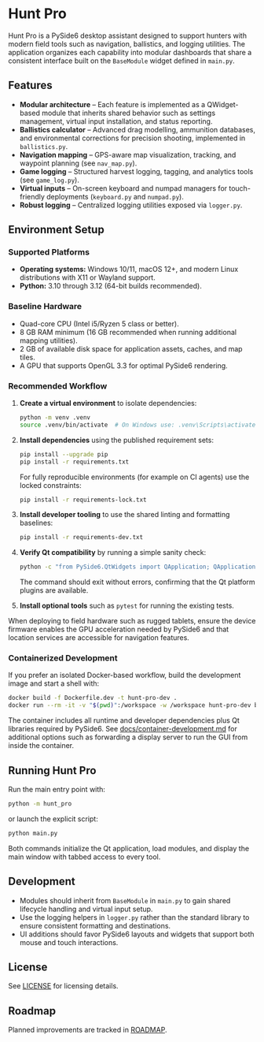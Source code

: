 # Hunt Pro

Hunt Pro is a PySide6 desktop assistant designed to support hunters with modern field tools such as navigation, ballistics, and logging utilities. The application organizes each capability into modular dashboards that share a consistent interface built on the `BaseModule` widget defined in `main.py`.

## Features

- **Modular architecture** – Each feature is implemented as a QWidget-based module that inherits shared behavior such as settings management, virtual input installation, and status reporting.
- **Ballistics calculator** – Advanced drag modelling, ammunition databases, and environmental corrections for precision shooting, implemented in `ballistics.py`.
- **Navigation mapping** – GPS-aware map visualization, tracking, and waypoint planning (see `nav_map.py`).
- **Game logging** – Structured harvest logging, tagging, and analytics tools (see `game_log.py`).
- **Virtual inputs** – On-screen keyboard and numpad managers for touch-friendly deployments (`keyboard.py` and `numpad.py`).
- **Robust logging** – Centralized logging utilities exposed via `logger.py`.

## Environment Setup

### Supported Platforms

- **Operating systems:** Windows 10/11, macOS 12+, and modern Linux distributions with X11 or Wayland support.
- **Python:** 3.10 through 3.12 (64-bit builds recommended).

### Baseline Hardware

- Quad-core CPU (Intel i5/Ryzen 5 class or better).
- 8 GB RAM minimum (16 GB recommended when running additional mapping utilities).
- 2 GB of available disk space for application assets, caches, and map tiles.
- A GPU that supports OpenGL 3.3 for optimal PySide6 rendering.

### Recommended Workflow

1. **Create a virtual environment** to isolate dependencies:

   ```bash
   python -m venv .venv
   source .venv/bin/activate  # On Windows use: .venv\Scripts\activate
   ```

2. **Install dependencies** using the published requirement sets:

   ```bash
   pip install --upgrade pip
   pip install -r requirements.txt
   ```

   For fully reproducible environments (for example on CI agents) use the locked
   constraints:

   ```bash
   pip install -r requirements-lock.txt
   ```

3. **Install developer tooling** to use the shared linting and formatting baselines:

   ```bash
   pip install -r requirements-dev.txt
   ```

4. **Verify Qt compatibility** by running a simple sanity check:

   ```bash
   python -c "from PySide6.QtWidgets import QApplication; QApplication([])"
   ```

   The command should exit without errors, confirming that the Qt platform plugins are available.

5. **Install optional tools** such as `pytest` for running the existing tests.

When deploying to field hardware such as rugged tablets, ensure the device firmware enables the GPU acceleration needed by PySide6 and that location services are accessible for navigation features.

### Containerized Development

If you prefer an isolated Docker-based workflow, build the development image and start a shell with:

```bash
docker build -f Dockerfile.dev -t hunt-pro-dev .
docker run --rm -it -v "$(pwd)":/workspace -w /workspace hunt-pro-dev bash
```

The container includes all runtime and developer dependencies plus Qt libraries required by PySide6. See [docs/container-development.md](docs/container-development.md) for additional options such as forwarding a display server to run the GUI from inside the container.

## Running Hunt Pro

Run the main entry point with:

```bash
python -m hunt_pro
```

or launch the explicit script:

```bash
python main.py
```

Both commands initialize the Qt application, load modules, and display the main window with tabbed access to every tool.

## Development

- Modules should inherit from `BaseModule` in `main.py` to gain shared lifecycle handling and virtual input setup.
- Use the logging helpers in `logger.py` rather than the standard library to ensure consistent formatting and destinations.
- UI additions should favor PySide6 layouts and widgets that support both mouse and touch interactions.

## License

See [LICENSE](LICENSE) for licensing details.

## Roadmap

Planned improvements are tracked in [ROADMAP](ROADMAP).
